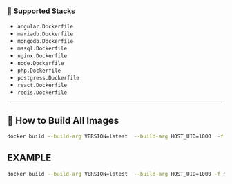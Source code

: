 
### 📂 Supported Stacks

- `angular.Dockerfile`
- `mariadb.Dockerfile`
- `mongodb.Dockerfile`
- `mssql.Dockerfile`
- `nginx.Dockerfile`
- `node.Dockerfile`
- `php.Dockerfile`
- `postgress.Dockerfile`
- `react.Dockerfile`
- `redis.Dockerfile`

---

## 🔧 How to Build All Images
```bash
docker build --build-arg VERSION=latest  --build-arg HOST_UID=1000  -f name.Dockerfile -t name:latest 
```

## EXAMPLE 
```bash
docker build --build-arg VERSION=latest  --build-arg HOST_UID=1000 -f mariadb.Dockerfile -t mariadb:latest .
```